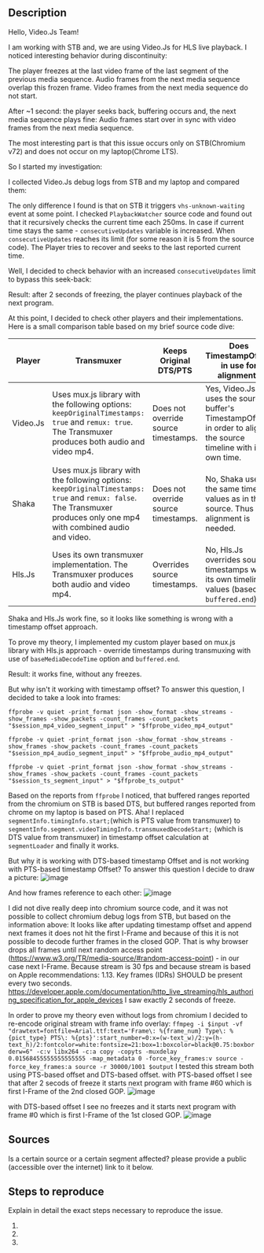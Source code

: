 ## Description
Hello, Video.Js Team!

I am working with STB and, we are using Video.Js for HLS live playback.
I noticed interesting behavior during discontinuity:

The player freezes at the last video frame of the last segment of the previous media sequence.
Audio frames from the next media sequence overlap this frozen frame.
Video frames from the next media sequence do not start.

After ~1 second: the player seeks back, buffering occurs and, the next media sequence plays fine:
Audio frames start over in sync with video frames from the next media sequence.

The most interesting part is that this issue occurs only on STB(Chromium v72) and does not occur on my laptop(Chrome LTS).

So I started my investigation:

I collected Video.Js debug logs from STB and my laptop and compared them:

The only difference I found is that on STB it triggers `vhs-unknown-waiting` event at some point. I checked `PlaybackWatcher` source code and found out that it recursively checks the current time each 250ms. In case if current time stays the same - `consecutiveUpdates` variable is increased. When `consecutiveUpdates` reaches its limit (for some reason it is 5 from the source code). The Player tries to recover and seeks to the last reported current time.

Well, I decided to check behavior with an increased `consecutiveUpdates` limit to bypass this seek-back:

Result: after 2 seconds of freezing, the player continues playback of the next program.

At this point, I decided to check other players and their implementations.
Here is a small comparison table based on my brief source code dive:

| Player   | Transmuxer                                                                                                                                                        | Keeps Original DTS/PTS                        | Does TimestampOffset in use for alignment?                                                                                  |
|----------|-------------------------------------------------------------------------------------------------------------------------------------------------------------------|-----------------------------------------------|-----------------------------------------------------------------------------------------------------------------|
| Video.Js | Uses mux.js library with the following options: `keepOriginalTimestamps: true` and `remux: true`.  The Transmuxer produces both audio and video mp4.                    | Does not override source timestamps. | Yes, Video.Js uses the source buffer's TimestampOffset in order to align the source timeline with its own time. |
| Shaka    | Uses mux.js library with the following options: `keepOriginalTimestamps: true` and `remux: false`.  The Transmuxer produces only one mp4 with combined audio and video. | Does not override source timestamps.    | No, Shaka uses the same timeline values as in the source. Thus no alignment is needed.                               |
| Hls.Js   | Uses its own transmuxer implementation.  The Transmuxer produces both audio and video mp4.                                                                        | Overrides source timestamps.           | No, Hls.Js overrides source timestamps with its own timeline values (based on `buffered.end`).                                             |

Shaka and Hls.Js work fine, so it looks like something is wrong with a timestamp offset approach.

To prove my theory, I implemented my custom player based on mux.js library with Hls.js approach - override timestamps during transmuxing with use of `baseMediaDecodeTime` option and `buffered.end`.

Result: it works fine, without any freezes.

But why isn't it working with timestamp offset?
To answer this question, I decided to take a look into frames:

`ffprobe -v quiet -print_format json -show_format -show_streams -show_frames -show_packets -count_frames -count_packets "$session_mp4_video_segment_input" > "$ffprobe_video_mp4_output"`

`ffprobe -v quiet -print_format json -show_format -show_streams -show_frames -show_packets -count_frames -count_packets "$session_mp4_audio_segment_input" > "$ffprobe_audio_mp4_output"`

`ffprobe -v quiet -print_format json -show_format -show_streams -show_frames -show_packets -count_frames -count_packets "$session_ts_segment_input" > "$ffprobe_ts_output"`

Based on the reports from `ffprobe` 
I noticed, that buffered ranges reported from the chromium on STB is based DTS, 
but buffered ranges reported from chrome on my laptop is based on PTS.
Aha! I replaced `segmentInfo.timingInfo.start;`(which is PTS value from transmuxer) to `segmentInfo.segment.videoTimingInfo.transmuxedDecodeStart;` (which is DTS value from transmuxer)
in timestamp offset calculation at `segmentLoader` and finally it works.

But why it is working with DTS-based timestamp Offset and is not working with PTS-based timestamp Offset?
To answer this question I decide to draw a picture:
![image](https://user-images.githubusercontent.com/94862693/149061494-aeccd77d-f2c0-42b5-90c6-a35783e75008.png)

And how frames reference to each other:
![image](https://user-images.githubusercontent.com/94862693/149061787-c5a22e88-849e-4b96-b2a2-c525db4230e1.png)


I did not dive really deep into chromium source code, and it was not possible to collect chromium debug logs from STB,
but based on the information above:
It looks like after updating timestamp offset and append next frames it does not hit the first I-Frame and because of this it is not possible to decode further frames in the closed GOP. That is why browser drops all frames until next random access point (https://www.w3.org/TR/media-source/#random-access-point) - in our case next I-Frame. Because stream is 30 fps and because stream is based on Apple recommendations:
1.13. Key frames (IDRs) SHOULD be present every two seconds.
https://developer.apple.com/documentation/http_live_streaming/hls_authoring_specification_for_apple_devices
I saw exactly 2 seconds of freeze.

In order to prove my theory even without logs from chromium I decided to re-encode original stream with frame info overlay:
`ffmpeg -i $input -vf "drawtext=fontfile=Arial.ttf:text='Frame\: %{frame_num} Type\: %{pict_type} PTS\: %{pts}':start_number=0:x=(w-text_w)/2:y=(h-text_h)/2:fontcolor=white:fontsize=21:box=1:boxcolor=black@0.75:boxborderw=6" -c:v libx264 -c:a copy -copyts -muxdelay 0.01568455555555555555 -map_metadata 0 -force_key_frames:v source -force_key_frames:a source -r 30000/1001 $output`
I tested this stream both using PTS-based offset and DTS-based offset.
with PTS-based offset I see that after 2 secods of freeze it starts next program with frame #60 which is first I-Frame of the 2nd closed GOP.
![image](https://user-images.githubusercontent.com/94862693/149062830-7ef352f7-d47f-4b5a-b1f8-ee083877e47d.png)

with DTS-based offset I see no freezes and it starts next program with frame #0 which is first I-Frame of the 1st closed GOP.
![image](https://user-images.githubusercontent.com/94862693/149062988-39149aba-61fa-4cf6-a8ff-b2d59ee78e14.png)




## Sources
Is a certain source or a certain segment affected? please provide a public (accessible over the internet) link to it below.

## Steps to reproduce
Explain in detail the exact steps necessary to reproduce the issue.

1.
2.
3.
